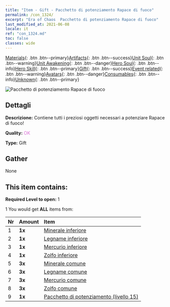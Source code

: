 ```yaml
---
title: "Item - Gift - Pacchetto di potenziamento Rapace di fuoco"
permalink: /con_1324/
excerpt: "Era of Chaos  Pacchetto di potenziamento Rapace di fuoco"
last_modified_at: 2021-06-08
locale: it
ref: "con_1324.md"
toc: false
classes: wide
---
```

 [Materials](/ItemsIT/){: .btn .btn--primary}[Artifacts](/ItemsIT/Artifacts/){: .btn .btn--success}[Unit Soul](/ItemsIT/UnitSoul/){: .btn .btn--warning}[Unit Awakening](/ItemsIT/UnitAwakening/){: .btn .btn--danger}[Hero Soul](/ItemsIT/HeroSoul/){: .btn .btn--info}[Hero Skill](/ItemsIT/HeroSkill/){: .btn .btn--primary}[Gift](/ItemsIT/Gift/){: .btn .btn--success}[Event related](/ItemsIT/Events/){: .btn .btn--warning}[Avatars](/ItemsIT/Avatars/){: .btn .btn--danger}[Consumables](/ItemsIT/Consumables/){: .btn .btn--info}[Unknown](/ItemsIT/Unknown/){: .btn .btn--primary}

 ![Pacchetto di potenziamento Rapace di fuoco](/images/t/i_906001.png)

## Dettagli
 **Descrizione:** Contiene tutti i preziosi oggetti necessari a potenziare Rapace di fuoco!

 **Quality:** <span style="color: #DA70D6">OK</span>

 **Type:** Gift

## Gather

  None

## This item contains:

 **Required Level to open:** 1

 1 You would get **ALL** items  from:

  | Nr | Amount |     Item    |
  |:---|:-------|:------------|
  | 1 |  **1x** | [Minerale inferiore](/ItemsIT/mat_1/) |  | 
  | 2 |  **1x** | [Legname inferiore](/ItemsIT/mat_1/) |  | 
  | 3 |  **1x** | [Mercurio inferiore](/ItemsIT/mat_2/) |  | 
  | 4 |  **1x** | [Zolfo inferiore](/ItemsIT/mat_3/) |  | 
  | 5 |  **3x** | [Minerale comune](/ItemsIT/mat_6/) |  | 
  | 6 |  **3x** | [Legname comune](/ItemsIT/mat_7/) |  | 
  | 7 |  **3x** | [Mercurio comune](/ItemsIT/mat_8/) |  | 
  | 8 |  **3x** | [Zolfo comune](/ItemsIT/mat_9/) |  | 
  | 9 |  **1x** | [Pacchetto di potenziamento (livello 15)](/ItemsIT/con_1325/) |  | 
